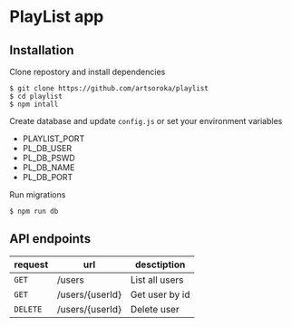 # PlayList app 

## Installation 

Clone repostory and install dependencies 
```
$ git clone https://github.com/artsoroka/playlist
$ cd playlist 
$ npm intall 
```

Create database and update ```config.js``` or set your environment variables 
* PLAYLIST_PORT
* PL_DB_USER  
* PL_DB_PSWD  
* PL_DB_NAME  
* PL_DB_PORT 

Run migrations 
```
$ npm run db 
```
## API endpoints

|request   | url  | desctiption  |
|---|---|---|
| ```GET```  | /users  | List all users |
| ```GET```  | /users/{userId}  | Get user by id |
| ```DELETE```  | /users/{userId}  | Delete user | 